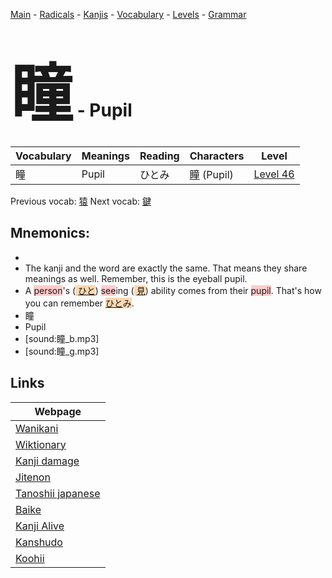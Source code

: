 <style> bigfont {font-size: 100px}</style>
[Main](../README.md) -
[Radicals](../radicals.md) -
[Kanjis](../kanjis.md) -
[Vocabulary](../vocabulary.md) -
[Levels](../levels.md) -
[Grammar](../grammar.md)
# <bigfont> 瞳</bigfont> - Pupil 

| Vocabulary | Meanings | Reading | Characters | Level |
| --- | --- | --- | --- | --- |
| 瞳 | Pupil | ひとみ |  [瞳](../kanjis/瞳.md) (Pupil) | [Level 46](../levels/wk_level46.md) |

Previous vocab: [猿](猿.md) Next vocab: [鍵](鍵.md) 

## Mnemonics:

* 
* The kanji and the word are exactly the same. That means they share meanings as well. Remember, this is the eyeball pupil.
* A <span style="background-color:#ffcccb"> person</span>'s (<span style="background-color:#fed8b1"> [ひと](https://jisho.org/search/ひと)</span>) <span style="background-color:#ffcccb"> see</span>ing (<span style="background-color:#fed8b1"> [見](https://jisho.org/search/見)</span>) ability comes from their <span style="background-color:#ffcccb"> pupil</span>. That's how you can remember <span style="background-color:#fed8b1"> [ひと](https://jisho.org/search/ひと)み</span>.
* 瞳
* Pupil
* [sound:瞳_b.mp3]
* [sound:瞳_g.mp3]


## Links 

| Webpage |
| --- |
| [Wanikani          ](https://www.wanikani.com/kanji/瞳) |
| [Wiktionary        ](https://en.wiktionary.org/wiki/瞳) |
| [Kanji damage      ](http://www.kanjidamage.com/kanji/search?utf8=✓&q=瞳) |
| [Jitenon           ](https://jitenon.com/kanji/瞳) |
| [Tanoshii japanese ](https://www.tanoshiijapanese.com/dictionary/kanji.cfm?k=瞳) |
| [Baike             ](https://baike.baidu.com/item/瞳) |
| [Kanji Alive       ](https://app.kanjialive.com/瞳) |
| [Kanshudo          ](https://www.kanshudo.com/searchmn?q=瞳) |
| [Koohii            ](https://kanji.koohii.com/study/kanji/瞳) |
